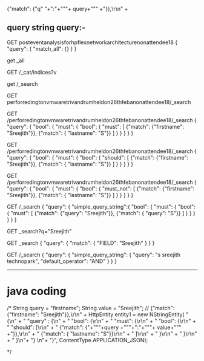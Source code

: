  {\"match\": {\"q\" "+":"+"\""+ query+"\"" +"}},\r\n" + 
 
 query string query:-
 ---
 
 
 GET posteventanalysisforhpflexnetworkarchitecturenonattendee18
{
  "query": {
    "match_all": {}
  }
}

get _all

GET /_cat/indices?v

get /_search

GET perforredingtonvmwaretrivandrumheldon26thfebanonattendee18/_search

GET /perforredingtonvmwaretrivandrumheldon26thfebanonattendee18/_search
{
  "query": {
    "bool": {
      "must": {
        "bool": {
          "must": [
            {"match": {"firstname": "Sreejith"}},
            {"match": { "lastname": "S"}}
          ]
        }
      }
    }
  }
}

GET /perforredingtonvmwaretrivandrumheldon26thfebanonattendee18/_search
{
  "query": {
    "bool": {
      "must": {
        "bool": {
          "should": [
            {"match": {"firstname": "Sreejith"}},
            {"match": { "lastname": "S"}}
          ]
        }
      }
    }
  }
}

GET /perforredingtonvmwaretrivandrumheldon26thfebanonattendee18/_search
{
  "query": {
    "bool": {
      "must": {
        "bool": {
          "must_not": [
            {"match": {"firstname": "Sreejith"}},
            {"match": { "lastname": "S"}}
          ]
        }
      }
    }
  }
}

GET /_search
{
  "query": {
  "simple_query_string":{
    "bool": {
      "must": {
        "bool": {
          "must": [
            {"match": {"query": "Sreejith"}},
            {"match": { "query": "S"}}
          ]
        }
      }
    }
  }
}
}


GET _search?q="Sreejith"


GET _search
{
 "query": {
   "match": {
     "FIELD": "Sreejith"
   }
 } 
}

GET /_search
{
  "query": {
    "simple_query_string": {
      "query": "s sreejith technopark",
      "default_operator": "AND"
    }
  }
}


--------------


java coding 
===

/*	String query = "firstname";
		String value = "Sreejith";
		// {\"match\": {\"firstname\": \"Sreejith\"}},\r\n" +
		HttpEntity entity1 = new NStringEntity(
				 "{\n" +
				"    \"query\" : {\n" +
				"    \"bool\": {\r\n" + 
				"      \"must\": {\r\n" + 
				"        \"bool\": {\r\n" + 
				"          \"should\": [\r\n" + 
				"            {\"match\": {"+"\""+query +"\""+":"+"\""+ value+"\"" +"}},\r\n" + 
				"            {\"match\": { \"lastname\": \"S\"}}\r\n" + 
				"          ]\r\n" + 
				"        }\r\n" + 
				"      }\r\n" + 
				"	}\n"+
				"} \n"+
				"}", ContentType.APPLICATION_JSON);
						
*/